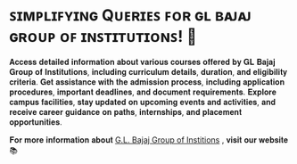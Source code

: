 # ꜱɪᴍᴘʟɪꜰʏɪɴɢ Qᴜᴇʀɪᴇꜱ ꜰᴏʀ ɢʟ ʙᴀᴊᴀᴊ ɢʀᴏᴜᴘ ᴏꜰ ɪɴꜱᴛɪᴛᴜᴛɪᴏɴꜱ! 🚀

𝐀𝐜𝐜𝐞𝐬𝐬 𝐝𝐞𝐭𝐚𝐢𝐥𝐞𝐝 𝐢𝐧𝐟𝐨𝐫𝐦𝐚𝐭𝐢𝐨𝐧 𝐚𝐛𝐨𝐮𝐭 𝐯𝐚𝐫𝐢𝐨𝐮𝐬 𝐜𝐨𝐮𝐫𝐬𝐞𝐬 𝐨𝐟𝐟𝐞𝐫𝐞𝐝 𝐛𝐲 𝐆𝐋 𝐁𝐚𝐣𝐚𝐣 𝐆𝐫𝐨𝐮𝐩 𝐨𝐟 𝐈𝐧𝐬𝐭𝐢𝐭𝐮𝐭𝐢𝐨𝐧𝐬, 𝐢𝐧𝐜𝐥𝐮𝐝𝐢𝐧𝐠 𝐜𝐮𝐫𝐫𝐢𝐜𝐮𝐥𝐮𝐦 𝐝𝐞𝐭𝐚𝐢𝐥𝐬, 𝐝𝐮𝐫𝐚𝐭𝐢𝐨𝐧, 𝐚𝐧𝐝 𝐞𝐥𝐢𝐠𝐢𝐛𝐢𝐥𝐢𝐭𝐲 𝐜𝐫𝐢𝐭𝐞𝐫𝐢𝐚. 𝐆𝐞𝐭 𝐚𝐬𝐬𝐢𝐬𝐭𝐚𝐧𝐜𝐞 𝐰𝐢𝐭𝐡 𝐭𝐡𝐞 𝐚𝐝𝐦𝐢𝐬𝐬𝐢𝐨𝐧 𝐩𝐫𝐨𝐜𝐞𝐬𝐬, 𝐢𝐧𝐜𝐥𝐮𝐝𝐢𝐧𝐠 𝐚𝐩𝐩𝐥𝐢𝐜𝐚𝐭𝐢𝐨𝐧 𝐩𝐫𝐨𝐜𝐞𝐝𝐮𝐫𝐞𝐬, 𝐢𝐦𝐩𝐨𝐫𝐭𝐚𝐧𝐭 𝐝𝐞𝐚𝐝𝐥𝐢𝐧𝐞𝐬, 𝐚𝐧𝐝 𝐝𝐨𝐜𝐮𝐦𝐞𝐧𝐭 𝐫𝐞𝐪𝐮𝐢𝐫𝐞𝐦𝐞𝐧𝐭𝐬. 𝐄𝐱𝐩𝐥𝐨𝐫𝐞 𝐜𝐚𝐦𝐩𝐮𝐬 𝐟𝐚𝐜𝐢𝐥𝐢𝐭𝐢𝐞𝐬, 𝐬𝐭𝐚𝐲 𝐮𝐩𝐝𝐚𝐭𝐞𝐝 𝐨𝐧 𝐮𝐩𝐜𝐨𝐦𝐢𝐧𝐠 𝐞𝐯𝐞𝐧𝐭𝐬 𝐚𝐧𝐝 𝐚𝐜𝐭𝐢𝐯𝐢𝐭𝐢𝐞𝐬, 𝐚𝐧𝐝 𝐫𝐞𝐜𝐞𝐢𝐯𝐞 𝐜𝐚𝐫𝐞𝐞𝐫 𝐠𝐮𝐢𝐝𝐚𝐧𝐜𝐞 𝐨𝐧 𝐩𝐚𝐭𝐡𝐬, 𝐢𝐧𝐭𝐞𝐫𝐧𝐬𝐡𝐢𝐩𝐬, 𝐚𝐧𝐝 𝐩𝐥𝐚𝐜𝐞𝐦𝐞𝐧𝐭 𝐨𝐩𝐩𝐨𝐫𝐭𝐮𝐧𝐢𝐭𝐢𝐞𝐬.

𝐅𝐨𝐫 𝐦𝐨𝐫𝐞 𝐢𝐧𝐟𝐨𝐫𝐦𝐚𝐭𝐢𝐨𝐧 𝐚𝐛𝐨𝐮𝐭 [G.L. Bajaj Group of Institions](https://www.glbajajgroup.org) , 𝐯𝐢𝐬𝐢𝐭 𝐨𝐮𝐫 𝐰𝐞𝐛𝐬𝐢𝐭𝐞📚
